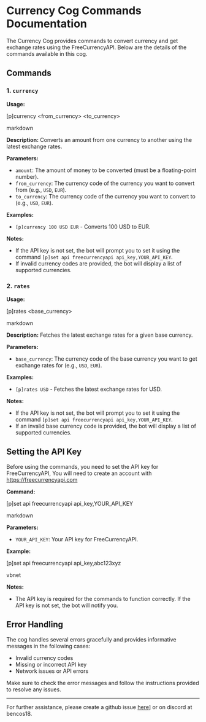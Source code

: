 # Currency Cog Commands Documentation

The Currency Cog provides commands to convert currency and get exchange rates using the FreeCurrencyAPI. Below are the details of the commands available in this cog.

## Commands

### 1. `currency`

**Usage:**

[p]currency <amount> <from_currency> <to_currency>

markdown


**Description:**
Converts an amount from one currency to another using the latest exchange rates.

**Parameters:**
- `amount`: The amount of money to be converted (must be a floating-point number).
- `from_currency`: The currency code of the currency you want to convert from (e.g., `USD`, `EUR`).
- `to_currency`: The currency code of the currency you want to convert to (e.g., `USD`, `EUR`).

**Examples:**
- `[p]currency 100 USD EUR` - Converts 100 USD to EUR.

**Notes:**
- If the API key is not set, the bot will prompt you to set it using the command `[p]set api freecurrencyapi api_key,YOUR_API_KEY`.
- If invalid currency codes are provided, the bot will display a list of supported currencies.

### 2. `rates`

**Usage:**

[p]rates <base_currency>

markdown


**Description:**
Fetches the latest exchange rates for a given base currency.

**Parameters:**
- `base_currency`: The currency code of the base currency you want to get exchange rates for (e.g., `USD`, `EUR`).

**Examples:**
- `[p]rates USD` - Fetches the latest exchange rates for USD.

**Notes:**
- If the API key is not set, the bot will prompt you to set it using the command `[p]set api freecurrencyapi api_key,YOUR_API_KEY`.
- If an invalid base currency code is provided, the bot will display a list of supported currencies.
  

## Setting the API Key

Before using the commands, you need to set the API key for FreeCurrencyAPI, 
You will need to create an account with https://freecurrencyapi.com

**Command:**

[p]set api freecurrencyapi api_key,YOUR_API_KEY

markdown


**Parameters:**
- `YOUR_API_KEY`: Your API key for FreeCurrencyAPI.

**Example:**

[p]set api freecurrencyapi api_key,abc123xyz

vbnet


**Notes:**
- The API key is required for the commands to function correctly. If the API key is not set, the bot will notify you.

## Error Handling

The cog handles several errors gracefully and provides informative messages in the following cases:
- Invalid currency codes
- Missing or incorrect API key
- Network issues or API errors

Make sure to check the error messages and follow the instructions provided to resolve any issues.

---

For further assistance, please create a github issue [here](https://github.com/BenCos17/ben-cogs/issues/new)] or on discord at bencos18.
